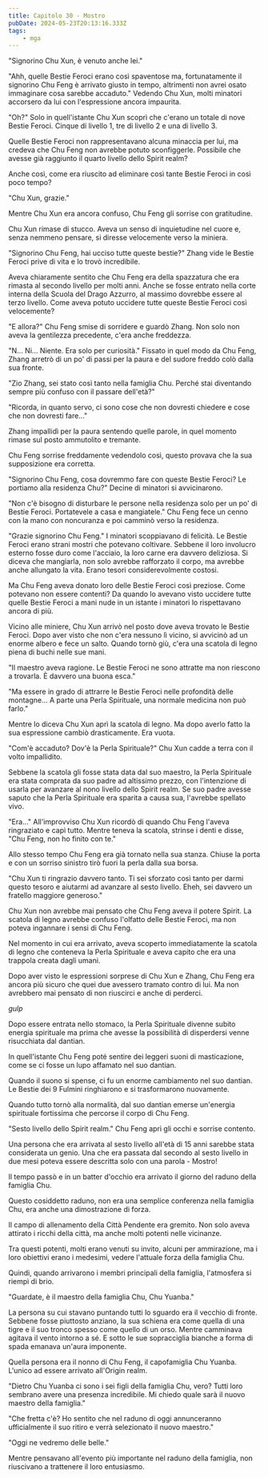 ```yaml
---
title: Capitolo 30 - Mostro
pubDate: 2024-05-23T20:13:16.333Z
tags:
    - mga
---
```



"Signorino Chu Xun, è venuto anche lei."


"Ahh, quelle Bestie Feroci erano così spaventose ma, fortunatamente il signorino Chu Feng è arrivato giusto in tempo, altrimenti non avrei osato immaginare cosa sarebbe accaduto." Vedendo Chu Xun, molti minatori accorsero da lui con l'espressione ancora impaurita.


"Oh?" Solo in quell'istante Chu Xun scoprì che c'erano un totale di nove Bestie Feroci. Cinque di livello 1, tre di livello 2 e una di livello 3.


Quelle Bestie Feroci non rappresentavano alcuna minaccia per lui, ma credeva che Chu Feng non avrebbe potuto sconfiggerle. Possibile che avesse già raggiunto il quarto livello dello Spirit realm?


Anche così, come era riuscito ad eliminare così tante Bestie Feroci in così poco tempo?


"Chu Xun, grazie."


Mentre Chu Xun era ancora confuso, Chu Feng gli sorrise con gratitudine.


Chu Xun rimase di stucco. Aveva un senso di inquietudine nel cuore e, senza nemmeno pensare, si diresse velocemente verso la miniera.


"Signorino Chu Feng, hai ucciso tutte queste bestie?" Zhang vide le Bestie Feroci prive di vita e lo trovò incredibile.


Aveva chiaramente sentito che Chu Feng era della spazzatura che era rimasta al secondo livello per molti anni. Anche se fosse entrato nella corte interna della Scuola del Drago Azzurro, al massimo dovrebbe essere al terzo livello. Come aveva potuto uccidere tutte queste Bestie Feroci così velocemente?


"E allora?" Chu Feng smise di sorridere e guardò Zhang. Non solo non aveva la gentilezza precedente, c'era anche freddezza.


"N... Ni... Niente. Era solo per curiosità." Fissato in quel modo da Chu Feng, Zhang arretrò di un po' di passi per la paura e del sudore freddo colò dalla sua fronte.


"Zio Zhang, sei stato così tanto nella famiglia Chu. Perché stai diventando sempre più confuso con il passare dell'età?"


"Ricorda, in quanto servo, ci sono cose che non dovresti chiedere e cose che non dovresti fare..."


Zhang impallidì per la paura sentendo quelle parole, in quel momento rimase sul posto ammutolito e tremante.


Chu Feng sorrise freddamente vedendolo così, questo provava che la sua supposizione era corretta.


"Signorino Chu Feng, cosa dovremmo fare con queste Bestie Feroci? Le portiamo alla residenza Chu?" Decine di minatori si avvicinarono.


"Non c'è bisogno di disturbare le persone nella residenza solo per un po' di Bestie Feroci. Portatevele a casa e mangiatele." Chu Feng fece un cenno con la mano con noncuranza e poi camminò verso la residenza.


"Grazie signorino Chu Feng." I minatori scoppiavano di felicità. Le Bestie Feroci erano strani mostri che potevano coltivare. Sebbene il loro involucro esterno fosse duro come l'acciaio, la loro carne era davvero deliziosa. Si diceva che mangiarla, non solo avrebbe rafforzato il corpo, ma avrebbe anche allungato la vita. Erano tesori considerevolmente costosi.


Ma Chu Feng aveva donato loro delle Bestie Feroci così preziose. Come potevano non essere contenti? Da quando lo avevano visto uccidere tutte quelle Bestie Feroci a mani nude in un istante i minatori lo rispettavano ancora di più.


Vicino alle miniere, Chu Xun arrivò nel posto dove aveva trovato le Bestie Feroci. Dopo aver visto che non c'era nessuno lì vicino, si avvicinò ad un enorme albero e fece un salto. Quando tornò giù, c'era una scatola di legno piena di buchi nelle sue mani.


"Il maestro aveva ragione. Le Bestie Feroci ne sono attratte ma non riescono a trovarla. È davvero una buona esca."


"Ma essere in grado di attrarre le Bestie Feroci nelle profondità delle montagne... A parte una Perla Spirituale, una normale medicina non può farlo."


Mentre lo diceva Chu Xun aprì la scatola di legno. Ma dopo averlo fatto la sua espressione cambiò drasticamente. Era vuota.


"Com'è accaduto? Dov'è la Perla Spirituale?" Chu Xun cadde a terra con il volto impallidito.


Sebbene la scatola gli fosse stata data dal suo maestro, la Perla Spirituale era stata comprata da suo padre ad altissimo prezzo, con l'intenzione di usarla per avanzare al nono livello dello Spirit realm. Se suo padre avesse saputo che la Perla Spirituale era sparita a causa sua, l'avrebbe spellato vivo.


"Era..." All'improvviso Chu Xun ricordò di quando Chu Feng l'aveva ringraziato e capì tutto. Mentre teneva la scatola, strinse i denti e disse, "Chu Feng, non ho finito con te."


Allo stesso tempo Chu Feng era già tornato nella sua stanza. Chiuse la porta e con un sorriso sinistro tirò fuori la perla dalla sua borsa.


"Chu Xun ti ringrazio davvero tanto. Ti sei sforzato così tanto per darmi questo tesoro e aiutarmi ad avanzare al sesto livello. Eheh, sei davvero un fratello maggiore generoso."


Chu Xun non avrebbe mai pensato che Chu Feng aveva il potere Spirit. La scatola di legno avrebbe confuso l'olfatto delle Bestie Feroci, ma non poteva ingannare i sensi di Chu Feng.


Nel momento in cui era arrivato, aveva scoperto immediatamente la scatola di legno che conteneva la Perla Spirituale e aveva capito che era una trappola creata dagli umani.


Dopo aver visto le espressioni sorprese di Chu Xun e Zhang, Chu Feng era ancora più sicuro che quei due avessero tramato contro di lui. Ma non avrebbero mai pensato di non riuscirci e anche di perderci.


*gulp*


Dopo essere entrata nello stomaco, la Perla Spirituale divenne subito energia spirituale ma prima che avesse la possibilità di disperdersi venne risucchiata dal dantian.


In quell'istante Chu Feng poté sentire dei leggeri suoni di masticazione, come se ci fosse un lupo affamato nel suo dantian.


Quando il suono si spense, ci fu un enorme cambiamento nel suo dantian. Le Bestie dei 9 Fulmini ringhiarono e si trasformarono nuovamente.


Quando tutto tornò alla normalità, dal suo dantian emerse un'energia spirituale fortissima che percorse il corpo di Chu Feng.


"Sesto livello dello Spirit realm." Chu Feng aprì gli occhi e sorrise contento.


Una persona che era arrivata al sesto livello all'età di 15 anni sarebbe stata considerata un genio. Una che era passata dal secondo al sesto livello in due mesi poteva essere descritta solo con una parola - Mostro!


Il tempo passò e in un batter d'occhio era arrivato il giorno del raduno della famiglia Chu.


Questo cosiddetto raduno, non era una semplice conferenza nella famiglia Chu, era anche una dimostrazione di forza.


Il campo di allenamento della Città Pendente era gremito. Non solo aveva attirato i ricchi della città, ma anche molti potenti nelle vicinanze.


Tra questi potenti, molti erano venuti su invito, alcuni per ammirazione, ma i loro obiettivi erano i medesimi, vedere l'attuale forza della famiglia Chu.


Quindi, quando arrivarono i membri principali della famiglia, l'atmosfera si riempì di brio.


"Guardate, è il maestro della famiglia Chu, Chu Yuanba."


La persona su cui stavano puntando tutti lo sguardo era il vecchio di fronte. Sebbene fosse piuttosto anziano, la sua schiena era come quella di una tigre e il suo tronco spesso come quello di un orso. Mentre camminava agitava il vento intorno a sé. E sotto le sue sopracciglia bianche a forma di spada emanava un'aura imponente.


Quella persona era il nonno di Chu Feng, il capofamiglia Chu Yuanba. L'unico ad essere arrivato all'Origin realm.


"Dietro Chu Yuanba ci sono i sei figli della famiglia Chu, vero? Tutti loro sembrano avere una presenza incredibile. Mi chiedo quale sarà il nuovo maestro della famiglia."


"Che fretta c'è? Ho sentito che nel raduno di oggi annunceranno ufficialmente il suo ritiro e verrà selezionato il nuovo maestro."


"Oggi ne vedremo delle belle."


Mentre pensavano all'evento più importante nel raduno della famiglia, non riuscivano a trattenere il loro entusiasmo.




